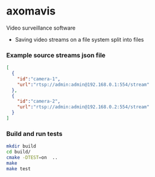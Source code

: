 # axomavis
Video surveillance software

- Saving video streams on a file system split into files

### Example source streams json file 
```json 
[
  {
    "id":"camera-1",
    "url":"rtsp://admin:admin@192.168.0.1:554/stream"
  },
  {
    "id":"camera-2",
    "url":"rtsp://admin:admin@192.168.0.2:554/stream"
  }
]
```

### Build and run tests
```bash
mkdir build
cd build/
cmake -DTEST=on  ..
make
make test
```